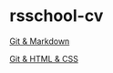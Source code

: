 # rsschool-cv

<a href="https://ViktorZar.github.io/rsschool-cv/cv">Git & Markdown</a>

<a href="https://ViktorZar.github.io/rsschool-cv/">Git & HTML & CSS</a>
